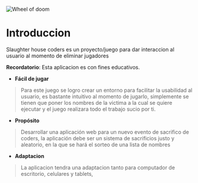 ![Wheel of doom](https://user-images.githubusercontent.com/50422794/205666417-cf36dec1-6b59-4ba9-be93-d3899380432a.jpg)
<!-- <img alt="Nombre del proyecto" src="https://user-images.githubusercontent.com/50422794/205666670-2fbcd35d-3b76-4ba3-bd37-fc06dbea7189.png"> -->
<h1 align="left"> Introduccion </h1>

Slaughter house coders es un proyecto/juego para dar interaccion al usuario al momento de eliminar jugadores

**Recordatorio**: Esta aplicacion es con fines educativos.

- **Fácil de jugar**

> Para este juego se logro crear un entorno para facilitar la usabilidad al usuario, es bastante intuitivo al momento de jugarlo, simplemente se tienen que poner los nombres de la victima a la cual se quiere ejecutar y el juego realizara todo el trabajo sucio por ti.

- **Propósito**

> Desarrollar una aplicación web para un nuevo evento de sacrifico de coders, la aplicación debe ser un sistema de sacrificios justo y aleatorio, en la que se hará el sorteo de una lista de nombres

- **Adaptacion**

> La aplicacion tendra una adaptacion tanto para computador de escritorio, celulares y tablets,
